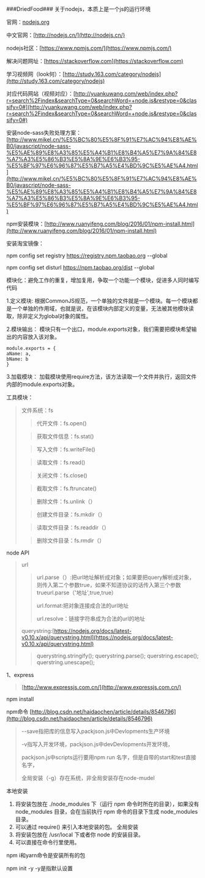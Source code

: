 ###DriedFood###
关于nodejs，本质上是一个js的运行环境

官网：[nodejs.org](nodejs.org)

中文官网：[http://nodejs.cn/](http://nodejs.cn/)

nodejs社区：[https://www.npmjs.com/](https://www.npmjs.com/)

解决问题网址：[https://stackoverflow.com](https://stackoverflow.com)

学习视频网（look何）：[http://study.163.com/category/nodejs](http://study.163.com/category/nodejs)

对应代码网站（视频对应）：[http://yuankuwang.com/web/index.php?r=search%2Findex&searchType=0&searchWord=+node.js&restype=0&classify=0#](http://yuankuwang.com/web/index.php?r=search%2Findex&searchType=0&searchWord=+node.js&restype=0&classify=0#)

安装node-sass失败处理方案：[http://www.mikel.cn/%E5%BC%80%E5%8F%91%E7%AC%94%E8%AE%B0/javascript/node-sass-%E5%AE%89%E8%A3%85%E5%A4%B1%E8%B4%A5%E7%9A%84%E8%A7%A3%E5%86%B3%E5%8A%9E%E6%B3%95-%E5%BF%97%E6%96%87%E5%B7%A5%E4%BD%9C%E5%AE%A4.html](http://www.mikel.cn/%E5%BC%80%E5%8F%91%E7%AC%94%E8%AE%B0/javascript/node-sass-%E5%AE%89%E8%A3%85%E5%A4%B1%E8%B4%A5%E7%9A%84%E8%A7%A3%E5%86%B3%E5%8A%9E%E6%B3%95-%E5%BF%97%E6%96%87%E5%B7%A5%E4%BD%9C%E5%AE%A4.html)


npm安装模块：[http://www.ruanyifeng.com/blog/2016/01/npm-install.html](http://www.ruanyifeng.com/blog/2016/01/npm-install.html)

安装淘宝镜像：

npm config set registry https://registry.npm.taobao.org --global

npm config set disturl https://npm.taobao.org/dist --global

模块化：避免工作的重复，增加复用，争取一个功能一个模块，促进多人同时编写代码

1.定义模块:
根据CommonJS规范，一个单独的文件就是一个模块。每一个模块都是一个单独的作用域，也就是说，在该模块内部定义的变量，无法被其他模块读取，除非定义为global对象的属性。

2.模块输出：
模块只有一个出口，module.exports对象，我们需要把模块希望输出的内容放入该对象。

    module.exports = {  
    aName: a,  
    bName: b  
    }

3.加载模块：
加载模块使用require方法，该方法读取一个文件并执行，返回文件内部的module.exports对象。

工具模块：
> 文件系统：fs
> >代开文件：fs.open()
> 
> >获取文件信息：fs.stat()
> 
> >写入文件：fs.writeFile()
> 
> >读取文件：fs.read()
> 
> >关闭文件：fs.close()
> 
> >截取文件：fs.ftruncate()
> 
> >删除文件：fs.unlink（）
> 
> >创建文件目录：fs.mkdir（）
> 
> >读取文件目录：fs.readdir（）
> 
> >删除文件目录：fs.rmdir（）

node API
> url
> >url.parse（）:把url地址解析成对象；如果要把query解析成对象，则传入第二个参数true，如果不知道协议的话传入第三个参数trueurl.parse（'地址',true,true）
> >
> >url.format:把对象连接成合法的url地址
> >
> >url.resolve：链接字符串成为合法的url的地址
> 
> querystring:[https://nodejs.org/docs/latest-v0.10.x/api/querystring.html](https://nodejs.org/docs/latest-v0.10.x/api/querystring.html)
> >querystring.stringify();
> >querystring.parse();
> >querstring.escape();
> >querstring.unescape();

1、express
> [http://www.expressjs.com.cn/](http://www.expressjs.com.cn/)

npm install 

npm命令
[http://blog.csdn.net/haidaochen/article/details/8546796](http://blog.csdn.net/haidaochen/article/details/8546796)

> --save指把库的信息写入packjson.js中Devlopments生产环境 
> 
> -v指写入开发环境，packjson.js中devDevlopments开发环境，
> 
> packjson.js中scripts运行要用npm run 名字，但是自带的start和test直接名字，
> 
> 全局安装（-g）存在系统，非全局安装存在node-mudel

本地安装
1. 将安装包放在 ./node_modules 下（运行 npm 命令时所在的目录），如果没有 node_modules 目录，会在当前执行 npm 命令的目录下生成 node_modules 目录。
2. 可以通过 require() 来引入本地安装的包。
全局安装
1. 将安装包放在 /usr/local 下或者你 node 的安装目录。
2. 可以直接在命令行里使用。

npm i和yarn命令是安装所有的包

npm init -y -y是指默认设置